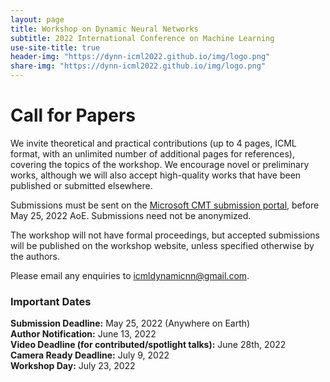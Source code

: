```yaml
---
layout: page
title: Workshop on Dynamic Neural Networks
subtitle: 2022 International Conference on Machine Learning
use-site-title: true
header-img: "https://dynn-icml2022.github.io/img/logo.png"
share-img: "https://dynn-icml2022.github.io/img/logo.png"
---
```



# Call for Papers
We invite theoretical and practical contributions (up to 4 pages, ICML format, with an unlimited number of additional pages for references), covering the topics of the workshop. We encourage novel or preliminary works, although we will also accept high-quality works that have been published or submitted elsewhere. 

Submissions must be sent on the [Microsoft CMT submission portal](https://cmt3.research.microsoft.com/DyNN2022/), before May 25, 2022 AoE. Submissions need not be anonymized. 

The workshop will not have formal proceedings, but accepted submissions will be published on the workshop website, unless specified otherwise by the authors.

Please email any enquiries to [icmldynamicnn@gmail.com](mailto:icmldynamicnn@gmail.com).


### Important Dates 

<!--{% include dates.md %} <a href="{site.url}/2020/img/KR2ML2020_template.zip">NeurIPS paper format (adapted)</a>. -->
**Submission Deadline:** May 25, 2022 (Anywhere on Earth) <br>
**Author Notification:** June 13, 2022 <br>
**Video Deadline (for contributed/spotlight talks):** June 28th, 2022 <br>
**Camera Ready Deadline:** July 9, 2022 <br>
**Workshop Day:** July 23, 2022



<!-- ### Best Paper Awards
Three best paper awards will selected, based on scientific merit, impact, and clarity. A $500.00 USD cash prize will be awarded to the 1st prize best paper. Best paper awards are nominated by program committee and judged by the Best Paper award committee. 

Award sponsor:<br>
<a href='https://www.amazon.science/'><img src="{{site.url}}/img/amazon_science.png" height="140px"></a> -->


